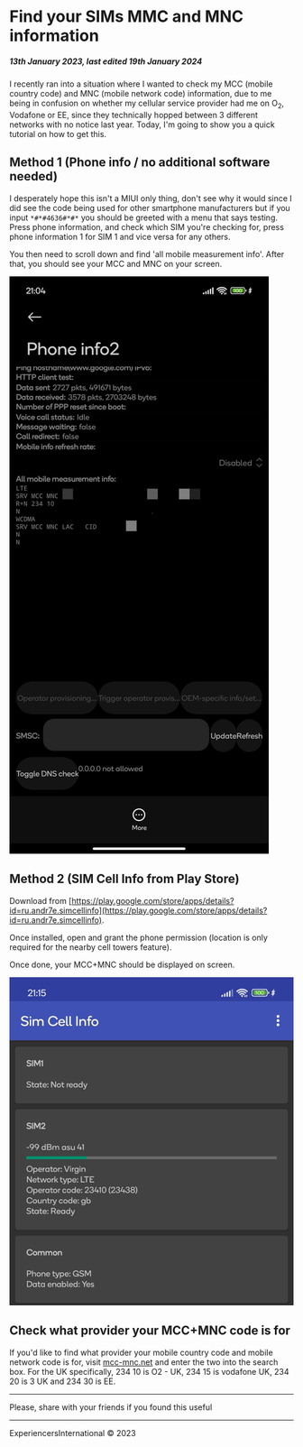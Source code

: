# Find your SIMs MMC and MNC information
##### 13th January 2023, last edited 19th January 2024

I recently ran into a situation where I wanted to check my MCC (mobile country code) and MNC (mobile network code) information, due to me being in confusion on whether my cellular service provider had me on O<sub>2</sub>, Vodafone or EE, since they technically hopped between 3 different networks with no notice last year. Today, I'm going to show you a quick tutorial on how to get this.

## Method 1 (Phone info / no additional software needed)

I desperately hope this isn't a MIUI only thing, don't see why it would since I did see the code being used for other smartphone manufacturers but if you input `*#*#4636#*#*` you should be greeted with a menu that says testing. Press phone information, and check which SIM you're checking for, press phone information 1 for SIM 1 and vice versa for any others. 

You then need to scroll down and find 'all mobile measurement info'. After that, you should see your MCC and MNC on your screen.

![Image of MCC and MNC number via Phone Info on Virgin Mobile](/assets/img/blog/techtips/2023/01/13/blog1/findmccandmncinfoimg1.jpg)

## Method 2 (SIM Cell Info from Play Store)

Download from [https://play.google.com/store/apps/details?id=ru.andr7e.simcellinfo](https://play.google.com/store/apps/details?id=ru.andr7e.simcellinfo).

Once installed, open and grant the phone permission (location is only required for the nearby cell towers feature).

Once done, your MCC+MNC should be displayed on screen.

![Image of MCC and MNC number via SIM Cell Info](/assets/img/blog/techtips/2023/01/13/blog1/findmccandmncinfoimg2.jpg)

## Check what provider your MCC+MNC code is for

If you'd like to find what provider your mobile country code and mobile network code is for, visit [mcc-mnc.net](https://mcc-mnc.net) and enter the two into the search box. For the UK specifically, 234 10 is O2 - UK, 234 15 is vodafone UK, 234 20 is 3 UK and 234 30 is EE.

---

Please, share with your friends if you found this useful

---

ExperiencersInternational © 2023
